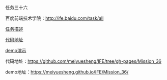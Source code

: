 任务三十六

百度前端技术学院：http://ife.baidu.com/task/all


[任务描述](http://ife.baidu.com/task/detail?taskId=36)

[代码地址](https://github.com/meiyuesheng/IFE/tree/gh-pages/Mission_36)

[demo演示](https://meiyuesheng.github.io/IFE/Mission_36/)

代码地址：https://github.com/meiyuesheng/IFE/tree/gh-pages/Mission_36

demo地址：https://meiyuesheng.github.io/IFE/Mission_36/